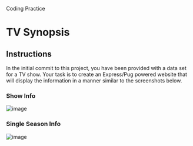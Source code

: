 Coding Practice 
# TV Synopsis

## Instructions
In the initial commit to this project, you have been provided with a data set for a TV show. Your task is to create an Express/Pug powered website that will display the information in a manner similar to the screenshots below.

### Show Info
![image](./mainpage.png)

### Single Season Info
![image](./seasonpage.png)
